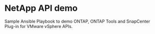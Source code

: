 # NetApp API demo
Sample Ansible Playbook to demo ONTAP, ONTAP Tools and SnapCenter Plug-in for VMware vSphere APIs.